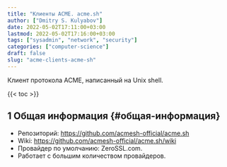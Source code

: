 ```yaml
---
title: "Клиенты ACME. acme.sh"
author: ["Dmitry S. Kulyabov"]
date: 2022-05-02T17:11:00+03:00
lastmod: 2022-05-02T17:16:00+03:00
tags: ["sysadmin", "network", "security"]
categories: ["computer-science"]
draft: false
slug: "acme-clients-acme-sh"
---
```


Клиент протокола ACME, написанный на Unix shell.

<!--more-->

{{< toc >}}


## <span class="section-num">1</span> Общая информация {#общая-информация}

-   Репозиторий: <https://github.com/acmesh-official/acme.sh>
-   Wiki: <https://github.com/acmesh-official/acme.sh/wiki>
-   Провайдер по умолчанию: ZeroSSL.com.
-   Работает с большим количеством провайдеров.
